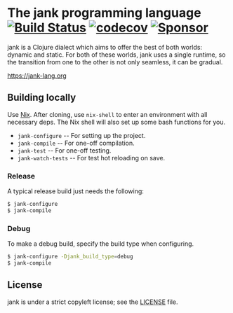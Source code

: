 # The jank programming language [![Build Status](https://app.travis-ci.com/jeaye/jank.svg?branch=main)](https://travis-ci.org/jeaye/jank) [![codecov](https://codecov.io/gh/jeaye/jank/branch/main/graph/badge.svg)](https://codecov.io/gh/jeaye/jank) [![Sponsor](https://img.shields.io/static/v1?label=Sponsor&message=%E2%9D%A4&logo=GitHub&link=https://github.com/sponsors/jeaye&color=red)](https://github.com/sponsors/jeaye)

jank is a Clojure dialect which aims to offer the best of both worlds: dynamic
and static. For both of these worlds, jank uses a single runtime, so the
transition from one to the other is not only seamless, it can be gradual.

https://jank-lang.org

## Building locally
Use [Nix](https://nixos.org/manual/nix/stable/). After cloning, use `nix-shell`
to enter an environment with all necessary deps. The Nix shell will also set up
some bash functions for you.

* `jank-configure` -- For setting up the project.
* `jank-compile` -- For one-off compilation.
* `jank-test` -- For one-off testing.
* `jank-watch-tests` -- For test hot reloading on save.

### Release
A typical release build just needs the following:

```bash
$ jank-configure
$ jank-compile
```

### Debug
To make a debug build, specify the build type when configuring.

```bash
$ jank-configure -Djank_build_type=debug
$ jank-compile
```

## License
jank is under a strict copyleft license; see the
[LICENSE](https://github.com/jeaye/jank/blob/main/LICENSE) file.
